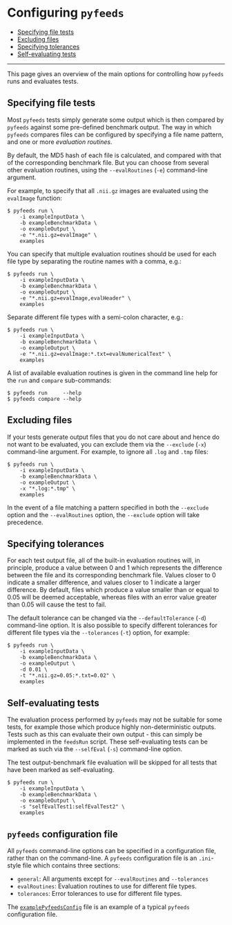 # Configuring `pyfeeds`


 * [Specifying file tests](#specifying-file-tests)
 * [Excluding files](#excluding-files)
 * [Specifying tolerances](#specifying-tolerances)
 * [Self-evaluating tests](#self-evaluating-tests)


---


This page gives an overview of the main options for controlling how `pyfeeds`
runs and evaluates tests.


## Specifying file tests


Most `pyfeeds` tests simply generate some output which is then compared by
`pyfeeds` against some pre-defined benchmark output. The way in which
`pyfeeds` compares files can be configured by specifying a file name pattern,
and one or more *evaluation routines*.



By default, the MD5 hash of each file is calculated, and compared with that of
the corresponding benchmark file. But you can choose from several other
evaluation routines, using the `--evalRoutines` (`-e`) command-line argument.


For example, to specify that all `.nii.gz` images are evaluated using the
`evalImage` function:


```
$ pyfeeds run \
    -i exampleInputData \
    -b exampleBenchmarkData \
    -o exampleOutput \
    -e "*.nii.gz=evalImage" \
    examples
```


You can specify that multiple evaluation routines should be used for each file
type by separating the routine names with a comma, e.g.:


```
$ pyfeeds run \
    -i exampleInputData \
    -b exampleBenchmarkData \
    -o exampleOutput \
    -e "*.nii.gz=evalImage,evalHeader" \
    examples
```


Separate different file types with a semi-colon character, e.g.:



```
$ pyfeeds run \
    -i exampleInputData \
    -b exampleBenchmarkData \
    -o exampleOutput \
    -e "*.nii.gz=evalImage:*.txt=evalNumericalText" \
    examples
```


A list of available evaluation routines is given in the command line help for
the `run` and `compare` sub-commands:


```
$ pyfeeds run     --help
$ pyfeeds compare --help
```


## Excluding files


If your tests generate output files that you do not care about and hence do
not want to be evaluated, you can exclude them via the `--exclude` (`-x`)
command-line argument. For example, to ignore all `.log` and `.tmp` files:


```
$ pyfeeds run \
    -i exampleInputData \
    -b exampleBenchmarkData \
    -o exampleOutput \
    -x "*.log:*.tmp" \
    examples
```


In the event of a file matching a pattern specified in both the `--exclude`
option and the `--evalRoutines` option, the `--exclude` option will take
precedence.


## Specifying tolerances


For each test output file, all of the built-in evaluation routines will, in
principle, produce a value between 0 and 1 which represents the difference
between the file and its corresponding benchmark file. Values closer to 0
indicate a smaller difference, and values closer to 1 indicate a larger
difference. By default, files which produce a value smaller than or equal
to 0.05 will be deemed acceptable, whereas files with an error value greater
than 0.05 will cause the test to fail.


The default tolerance can be changed via the `--defaultTolerance` (`-d`)
command-line option. It is also possible to specify different tolerances for
different file types via the `--tolerances` (`-t`) option, for example:

```
$ pyfeeds run \
    -i exampleInputData \
    -b exampleBenchmarkData \
    -o exampleOutput \
    -d 0.01 \
    -t "*.nii.gz=0.05:*.txt=0.02" \
    examples
```


## Self-evaluating tests


The evaluation process performed by `pyfeeds` may not be suitable for some
tests, for example those which produce highly non-deterministic outputs. Tests
such as this can evaluate their own output - this can simply be implemented in
the `feedsRun` script. These self-evaluating tests can be marked as such via
the `--selfEval` (`-s`) command-line option.


The test output-benchmark file evaluation will be skipped for all tests that
have been marked as self-evaluating.


```
$ pyfeeds run \
    -i exampleInputData \
    -b exampleBenchmarkData \
    -o exampleOutput \
    -s "selfEvalTest1:selfEvalTest2" \
    examples
```


## `pyfeeds` configuration file


All `pyfeeds` command-line options can be specified in a configuration file,
rather than on the command-line. A `pyfeeds` configuration file is an
`.ini`-style file which contains three sections:


 - `general`: All arguments except for `--evalRoutines` and `--tolerances`
 - `evalRoutines`: Evaluation routines to use for different file types.
 - `tolerances`: Error tolerances to use for different file types.


The [`examplePyfeedsConfig`](./examplePyfeedsConfig) file is an example of a
typical `pyfeeds` configuration file.